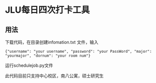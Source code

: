 # JLU每日四次打卡工具
## 用法
下载代码，在目录创建infomation.txt 文件，输入
```
{"username": "your username", "password": "your PassWord", "major": "yourmajor", "dornum": "your room num"}
```
运行schedulejob.py文件

此代码目前只支持中心校区，南八公寓，硕士研究生
